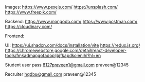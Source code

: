 Images:
https://www.pexels.com/
https://unsplash.com/
https://www.freepik.com/

Backend:
https://www.mongodb.com/
https://www.postman.com/
https://cloudinary.com/

Frontend:

UI: 
https://ui.shadcn.com/docs/installation/vite
https://redux.js.org/
https://chromewebstore.google.com/detail/react-developer-tools/fmkadmapgofadopljbjfkapdkoienihi?hl=en

Student user pass
8127praveen1@gmail.com
praveen@12345

Recruiter
hqdbu@gmail.com
praveen@12345